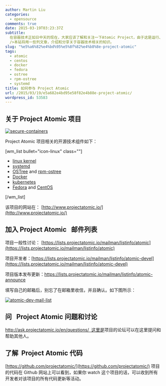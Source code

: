 ```yaml
---
author: Martin Liu
categories:
  - opensource
comments: true
date: 2015-03-19T03:23:37Z
subtitle:
  在容器技术正如日中天的现在，大家应该了解和关注一下Atomic Project，由于这是运行、运维和管理容器的基础。它是一组技术的集合。\r<br
  />本站将用一些列文章，介绍和分享关于容器技术相关的知识。
slug: "%e5%a6%82%e4%bd%95%e5%8f%82%e4%b8%8e-project-atomic"
tags:
  - atomic
  - centos
  - docker
  - fedora
  - ostree
  - rpm-ostree
  - systemd
title: 如何参与 Project Atomic
url: /2015/03/19/e5a682e4bd95e58f82e4b88e-project-atomic/
wordpress_id: 53583
---
```


## 关于 Project Atomic 项目

[![secure-containers](http://7bv9gn.com1.z0.glb.clouddn.com/wp-content/uploads/2015/03/secure-containers.png)](http://www.projectatomic.io/)

Project Atomic 项目相关的开源技术组件如下：

[wm_list bullet="icon-linux" class=""]

- [linux kernel](http://kernel.org/)
- [systemd](http://www.freedesktop.org/wiki/Software/systemd/)
- [OSTree](https://wiki.gnome.org/Projects/OSTree) and [rpm-ostree](http://rpm-ostree.cloud.fedoraproject.org/)
- [Docker](https://www.docker.io/)
- [kubernetes](https://github.com/GoogleCloudPlatform/kubernetes)
- [Fedora](http://rpm-ostree.cloud.fedoraproject.org/) and [CentOS](http://wiki.centos.org/Cloud)

[/wm_list]

该项目的网站在： [http://www.projectatomic.io/](http://www.projectatomic.io/)

## 加入 Project Atomic   邮件列表

项目一般性讨论： [https://lists.projectatomic.io/mailman/listinfo/atomic](https://lists.projectatomic.io/mailman/listinfo/atomic)

项目开发者：[https://lists.projectatomic.io/mailman/listinfo/atomic-devel](https://lists.projectatomic.io/mailman/listinfo/atomic-devel)

项目版本发布更新：https://lists.projectatomic.io/mailman/listinfo/atomic-announce

填写自己的邮箱后，别忘了在邮箱里收信，并且确认。如下图所示：

[![atomic-dev-mail-list](http://7bv9gn.com1.z0.glb.clouddn.com/wp-content/uploads/2015/03/atomic-dev-mail-list.jpg)](http://7bv9gn.com1.z0.glb.clouddn.com/wp-content/uploads/2015/03/atomic-dev-mail-list.jpg)

## 问   Project Atomic 问题和讨论

[http://ask.projectatomic.io/en/questions/  这里是](http://ask.projectatomic.io/en/questions/)项目的论坛可以在这里提问和帮助其他人。

## 了解  Project Atomic 代码

[https://github.com/projectatomic/](https://github.com/projectatomic/) 项目的代码在 Github 网站上可以看到，如果你 watch 这个项目的话，可以收到所有开发者对该项目的所有代码更新等活动。
